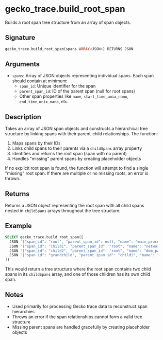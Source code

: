 # gecko_trace.build_root_span

Builds a root span tree structure from an array of span objects.

## Signature

```sql
gecko_trace.build_root_span(spans ARRAY<JSON>) RETURNS JSON
```

## Arguments

- `spans`: Array of JSON objects representing individual spans. Each span should contain at minimum:
  - `span_id`: Unique identifier for the span
  - `parent_span_id`: ID of the parent span (null for root spans)
  - Other span properties like `name`, `start_time_unix_nano`, `end_time_unix_nano`, etc.

## Description

Takes an array of JSON span objects and constructs a hierarchical tree structure by linking spans with their parent-child relationships. The function:

1. Maps spans by their IDs
2. Links child spans to their parents via a `childSpans` array property
3. Identifies and returns the root span (span with no parent)
4. Handles "missing" parent spans by creating placeholder objects

If no explicit root span is found, the function will attempt to find a single "missing" root span. If there are multiple or no missing roots, an error is thrown.

## Returns

Returns a JSON object representing the root span with all child spans nested in `childSpans` arrays throughout the tree structure.

## Example

```sql
SELECT gecko_trace.build_root_span([
  JSON '{"span_id": "root", "parent_span_id": null, "name": "main_process"}',
  JSON '{"span_id": "child1", "parent_span_id": "root", "name": "network_request"}',
  JSON '{"span_id": "child2", "parent_span_id": "root", "name": "dom_parse"}',
  JSON '{"span_id": "grandchild", "parent_span_id": "child1", "name": "dns_lookup"}'
])
```

This would return a tree structure where the root span contains two child spans in its `childSpans` array, and one of those children has its own child span.

## Notes

- Used primarily for processing Gecko trace data to reconstruct span hierarchies
- Throws an error if the span relationships cannot form a valid tree structure
- Missing parent spans are handled gracefully by creating placeholder objects
